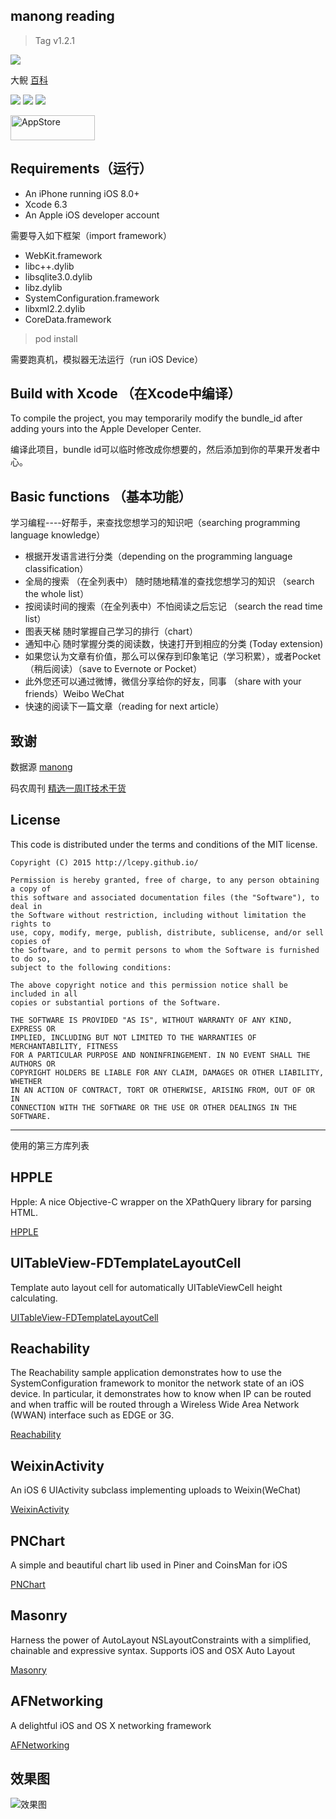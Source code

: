 ## manong reading

> Tag v1.2.1

![](green-46180_640.png)

大鲵 [百科](http://baike.baidu.com/link?url=AICKdlmsjeqZrwIi4VlmcuGDnayfohkDKPxa54F-0NxUEbKHiDQAUp5qH7bgB3Qp2lCoiEtk86odhH8BujSzMa)

![](https://img.shields.io/jenkins/s/https/jenkins.qa.ubuntu.com/precise-desktop-amd64_default.svg)
![](https://img.shields.io/github/license/mashape/apistatus.svg)
![](https://camo.githubusercontent.com/770175f6c01d89c84a020706126a9e6399ff76c4/68747470733a2f2f696d672e736869656c64732e696f2f636f636f61706f64732f702f4b696e676669736865722e7376673f7374796c653d666c6174)

[<img src="http://websources.qiniudn.com/iOS/963e0ee8-9013-11e4-8091-7ece67d64729.png" width="135" height="40" alt="AppStore"/>](https://itunes.apple.com/cn/app/yuan-yi-yue/id990227579?l=en&mt=8)

## Requirements（运行）

- An iPhone running iOS 8.0+
- Xcode 6.3
- An Apple iOS developer account

需要导入如下框架（import framework）

- WebKit.framework
- libc++.dylib
- libsqlite3.0.dylib
- libz.dylib
- SystemConfiguration.framework
- libxml2.2.dylib
- CoreData.framework

> pod install

需要跑真机，模拟器无法运行（run iOS Device）

## Build with Xcode （在Xcode中编译）

To compile the project, you may temporarily modify the bundle_id after adding yours into the Apple Developer Center. 

编译此项目，bundle id可以临时修改成你想要的，然后添加到你的苹果开发者中心。

## Basic functions （基本功能）

学习编程----好帮手，来查找您想学习的知识吧（searching programming language knowledge）

* 根据开发语言进行分类（depending on the programming language classification）
* 全局的搜索 （在全列表中） 随时随地精准的查找您想学习的知识 （search the whole list）
* 按阅读时间的搜索（在全列表中）不怕阅读之后忘记 （search the read time list）
* 图表天梯  随时掌握自己学习的排行（chart）
* 通知中心  随时掌握分类的阅读数，快速打开到相应的分类 (Today extension)
* 如果您认为文章有价值，那么可以保存到印象笔记（学习积累），或者Pocket（稍后阅读）（save to Evernote or Pocket）
* 此外您还可以通过微博，微信分享给你的好友，同事 （share with your friends）Weibo WeChat
* 快速的阅读下一篇文章（reading for next article）

## 致谢

数据源 [manong](https://github.com/nemoTyrant/manong)

码农周刊 [精选一周IT技术干货](http://weekly.manong.io/)

## License

This code is distributed under the terms and conditions of the MIT license.

```
Copyright (C) 2015 http://lcepy.github.io/

Permission is hereby granted, free of charge, to any person obtaining a copy of
this software and associated documentation files (the "Software"), to deal in
the Software without restriction, including without limitation the rights to
use, copy, modify, merge, publish, distribute, sublicense, and/or sell copies of
the Software, and to permit persons to whom the Software is furnished to do so,
subject to the following conditions:

The above copyright notice and this permission notice shall be included in all
copies or substantial portions of the Software.

THE SOFTWARE IS PROVIDED "AS IS", WITHOUT WARRANTY OF ANY KIND, EXPRESS OR
IMPLIED, INCLUDING BUT NOT LIMITED TO THE WARRANTIES OF MERCHANTABILITY, FITNESS
FOR A PARTICULAR PURPOSE AND NONINFRINGEMENT. IN NO EVENT SHALL THE AUTHORS OR
COPYRIGHT HOLDERS BE LIABLE FOR ANY CLAIM, DAMAGES OR OTHER LIABILITY, WHETHER
IN AN ACTION OF CONTRACT, TORT OR OTHERWISE, ARISING FROM, OUT OF OR IN
CONNECTION WITH THE SOFTWARE OR THE USE OR OTHER DEALINGS IN THE SOFTWARE.
```

---

使用的第三方库列表

## HPPLE

Hpple: A nice Objective-C wrapper on the XPathQuery library for parsing HTML.

[HPPLE](https://github.com/topfunky/hpple)

## UITableView-FDTemplateLayoutCell

Template auto layout cell for automatically UITableViewCell height calculating.

[UITableView-FDTemplateLayoutCell](https://github.com/forkingdog/UITableView-FDTemplateLayoutCell)

## Reachability 

The Reachability sample application demonstrates how to use the SystemConfiguration framework to monitor the network state of an iOS device. In particular, it demonstrates how to know when IP can be routed and when traffic will be routed through a Wireless Wide Area Network (WWAN) interface such as EDGE or 3G.

[Reachability ](https://developer.apple.com/library/ios/samplecode/Reachability/Introduction/Intro.html)

## WeixinActivity

An iOS 6 UIActivity subclass implementing uploads to Weixin(WeChat)

[WeixinActivity](https://github.com/iDay/WeixinActivity)

## PNChart

A simple and beautiful chart lib used in Piner and CoinsMan for iOS

[PNChart](https://github.com/kevinzhow/PNChart)

## Masonry

Harness the power of AutoLayout NSLayoutConstraints with a simplified, chainable and expressive syntax. Supports iOS and OSX Auto Layout

[Masonry](https://github.com/SnapKit/Masonry)

## AFNetworking

A delightful iOS and OS X networking framework

[AFNetworking](https://github.com/AFNetworking/AFNetworking)

## 效果图

![效果图](http://7qncz5.com1.z0.glb.clouddn.com/iOS/yuanyiyuan1.png)

